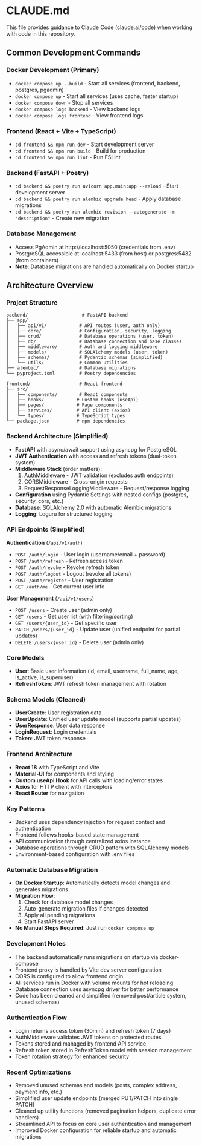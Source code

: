 # CLAUDE.md

This file provides guidance to Claude Code (claude.ai/code) when working with code in this repository.

## Common Development Commands

### Docker Development (Primary)
- `docker compose up --build` - Start all services (frontend, backend, postgres, pgadmin)
- `docker compose up` - Start all services (uses cache, faster startup)
- `docker compose down` - Stop all services
- `docker compose logs backend` - View backend logs
- `docker compose logs frontend` - View frontend logs

### Frontend (React + Vite + TypeScript)
- `cd frontend && npm run dev` - Start development server
- `cd frontend && npm run build` - Build for production
- `cd frontend && npm run lint` - Run ESLint

### Backend (FastAPI + Poetry)
- `cd backend && poetry run uvicorn app.main:app --reload` - Start development server
- `cd backend && poetry run alembic upgrade head` - Apply database migrations
- `cd backend && poetry run alembic revision --autogenerate -m "description"` - Create new migration

### Database Management
- Access PgAdmin at http://localhost:5050 (credentials from .env)
- PostgreSQL accessible at localhost:5433 (from host) or postgres:5432 (from containers)
- **Note**: Database migrations are handled automatically on Docker startup

## Architecture Overview

### Project Structure
```
backend/                    # FastAPI backend
├── app/
│   ├── api/v1/            # API routes (user, auth only)
│   ├── core/              # Configuration, security, logging
│   ├── crud/              # Database operations (user, token)
│   ├── db/                # Database connection and base classes
│   ├── middleware/        # Auth and logging middleware
│   ├── models/            # SQLAlchemy models (user, token)
│   ├── schemas/           # Pydantic schemas (simplified)
│   └── utils/             # Common utilities
├── alembic/               # Database migrations
└── pyproject.toml         # Poetry dependencies

frontend/                  # React frontend
├── src/
│   ├── components/        # React components
│   ├── hooks/            # Custom hooks (useApi)
│   ├── pages/            # Page components
│   ├── services/         # API client (axios)
│   └── types/            # TypeScript types
└── package.json          # npm dependencies
```

### Backend Architecture (Simplified)
- **FastAPI** with async/await support using asyncpg for PostgreSQL
- **JWT Authentication** with access and refresh tokens (dual-token system)
- **Middleware Stack** (order matters):
  1. AuthMiddleware - JWT validation (excludes auth endpoints)
  2. CORSMiddleware - Cross-origin requests
  3. RequestResponseLoggingMiddleware - Request/response logging
- **Configuration** using Pydantic Settings with nested configs (postgres, security, cors, etc.)
- **Database**: SQLAlchemy 2.0 with automatic Alembic migrations
- **Logging**: Loguru for structured logging

### API Endpoints (Simplified)
**Authentication** (`/api/v1/auth`)
- `POST /auth/login` - User login (username/email + password)
- `POST /auth/refresh` - Refresh access token
- `POST /auth/revoke` - Revoke refresh token
- `POST /auth/logout` - Logout (revoke all tokens)
- `POST /auth/register` - User registration
- `GET /auth/me` - Get current user info

**User Management** (`/api/v1/users`)
- `POST /users` - Create user (admin only)
- `GET /users` - Get user list (with filtering/sorting)
- `GET /users/{user_id}` - Get specific user
- `PATCH /users/{user_id}` - Update user (unified endpoint for partial updates)
- `DELETE /users/{user_id}` - Delete user (admin only)

### Core Models
- **User**: Basic user information (id, email, username, full_name, age, is_active, is_superuser)
- **RefreshToken**: JWT refresh token management with rotation

### Schema Models (Cleaned)
- **UserCreate**: User registration data
- **UserUpdate**: Unified user update model (supports partial updates)
- **UserResponse**: User data response
- **LoginRequest**: Login credentials
- **Token**: JWT token response

### Frontend Architecture
- **React 18** with TypeScript and Vite
- **Material-UI** for components and styling
- **Custom useApi Hook** for API calls with loading/error states
- **Axios** for HTTP client with interceptors
- **React Router** for navigation

### Key Patterns
- Backend uses dependency injection for request context and authentication
- Frontend follows hooks-based state management
- API communication through centralized axios instance
- Database operations through CRUD pattern with SQLAlchemy models
- Environment-based configuration with .env files

### Automatic Database Migration
- **On Docker Startup**: Automatically detects model changes and generates migrations
- **Migration Flow**:
  1. Check for database model changes
  2. Auto-generate migration files if changes detected
  3. Apply all pending migrations
  4. Start FastAPI server
- **No Manual Steps Required**: Just run `docker compose up`

### Development Notes
- The backend automatically runs migrations on startup via docker-compose
- Frontend proxy is handled by Vite dev server configuration  
- CORS is configured to allow frontend origin
- All services run in Docker with volume mounts for hot reloading
- Database connection uses asyncpg driver for better performance
- Code has been cleaned and simplified (removed post/article system, unused schemas)

### Authentication Flow
- Login returns access token (30min) and refresh token (7 days)
- AuthMiddleware validates JWT tokens on protected routes
- Tokens stored and managed by frontend API service
- Refresh token stored in RefreshToken model with session management
- Token rotation strategy for enhanced security

### Recent Optimizations
- Removed unused schemas and models (posts, complex address, payment info, etc.)
- Simplified user update endpoints (merged PUT/PATCH into single PATCH)
- Cleaned up utility functions (removed pagination helpers, duplicate error handlers)
- Streamlined API to focus on core user authentication and management
- Improved Docker configuration for reliable startup and automatic migrations
